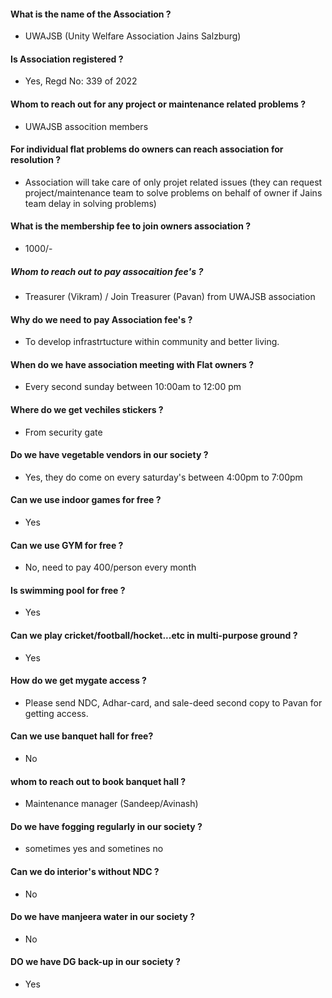 #### What is the name of the Association ?

-  UWAJSB (Unity Welfare Association Jains Salzburg)

#### Is Association registered ?

- Yes, Regd No: 339 of 2022

#### Whom to reach out for any project or maintenance related problems ?

- UWAJSB assocition members

#### For individual flat problems do owners can reach association for resolution ?

- Association will take care of only projet related issues (they can request project/maintenance team to solve problems on behalf of owner if Jains team delay in solving problems)

#### What is the membership fee to join owners association ?

- 1000/-

##### Whom to reach out to pay assocaition fee's ?

- Treasurer (Vikram) / Join Treasurer (Pavan) from UWAJSB association

#### Why do we need to pay Association fee's ?

-  To develop infrastrtucture within community and better living.

#### When do we have association meeting with Flat owners ?

- Every second sunday between 10:00am to 12:00 pm

#### Where do we get vechiles stickers ?

- From security gate

#### Do we have vegetable vendors in our society ?

- Yes, they do come on every saturday's between 4:00pm to 7:00pm

#### Can we use indoor games for free ?

- Yes

#### Can we use GYM for free ?

- No, need to pay 400/person every month

#### Is swimming pool for free ?

- Yes

#### Can we play cricket/football/hocket...etc in multi-purpose ground ?

- Yes

#### How do we get mygate access ?

- Please send NDC, Adhar-card, and sale-deed second copy to Pavan for getting access.

#### Can we use banquet hall for free?

- No

#### whom to reach out to book banquet hall ?

- Maintenance manager (Sandeep/Avinash)

#### Do we have fogging regularly in our society ?

- sometimes yes and sometines no

#### Can we do interior's without NDC ?

- No

#### Do we have manjeera water in our society ?

- No

#### DO we have DG back-up in our society ?

- Yes

